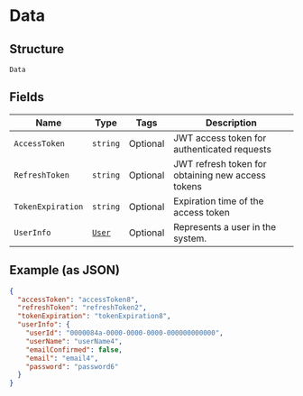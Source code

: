 
# Data

## Structure

`Data`

## Fields

| Name | Type | Tags | Description |
|  --- | --- | --- | --- |
| `AccessToken` | `string` | Optional | JWT access token for authenticated requests |
| `RefreshToken` | `string` | Optional | JWT refresh token for obtaining new access tokens |
| `TokenExpiration` | `string` | Optional | Expiration time of the access token |
| `UserInfo` | [`User`](../../doc/models/user.md) | Optional | Represents a user in the system. |

## Example (as JSON)

```json
{
  "accessToken": "accessToken8",
  "refreshToken": "refreshToken2",
  "tokenExpiration": "tokenExpiration8",
  "userInfo": {
    "userId": "0000084a-0000-0000-0000-000000000000",
    "userName": "userName4",
    "emailConfirmed": false,
    "email": "email4",
    "password": "password6"
  }
}
```

